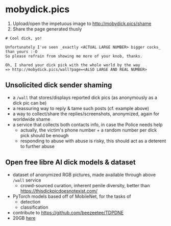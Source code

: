 # mobydick.pics
1. Upload/open the impetuous image to http://mobydick.pics/shame
1. Share the page generated thusly
```
# Cool dick, yo!

Unfortunately I've seen _exactly <ACTUAL LARGE NUMBER> bigger cocks_ than yours :-O
So please refrain from showing me more of your knob, thanks.

Oh, I shared your dick pick with the whole world by the way
=> http://mobydick.pics/wall?page=<ALSO LARGE AND REAL NUMBER>
```

## Unsolicited dick sender shaming
* a `/wall` that stores/displays reported dick pics (as anonymously as a dick pic can be)
* a reassuring way to reply & tame such posts (cf. example above)
* a way to collect/share the replies/screenshots, anonymized, again for worldwide shame
* a service that collects both contacts info, in case the Police needs help
    * actually, the victim's phone number + a random number per dick pick should be enough
    * responding to abuse with abuse is risky, this should act as a deterent to further abuse

## Open free libre AI dick models & dataset
* dataset of anonymized RGB pictures, made available through above `/wall` service
    * crowd-sourced curation, inherent penile diversity, better than https://thisdickpicdoesnotexist.com/
* PyTorch models based off of MobileNet, for the tasks of
    * detection
    * classification
* contribute to https://github.com/beezeetee/TDPDNE
* 20GB [here](https://mega.nz/file/f91lBAzA#1wvrbxh89bJ8MAUiGjHwIZnZ97P8vzflQJaBL_ALpeM)
